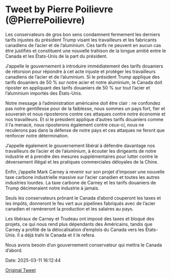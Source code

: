 # Tweet by Pierre Poilievre (@PierrePoilievre)

Les conservateurs de gros bon sens condamnent fermement les derniers tarifs injustes du président Trump visant les travailleurs et les fabricants canadiens de l’acier et de l’aluminium. Ces tarifs ne peuvent en aucun cas être justifiés et constituent une nouvelle trahison de la longue amitié entre le Canada et les États-Unis de la part du président.

J’appelle le gouvernement à introduire immédiatement des tarifs douaniers de rétorsion pour répondre à cet acte injuste et protéger les travailleurs canadiens de l’acier et de l’aluminium. Si le président Trump applique des tarifs douaniers de 50 % sur notre acier et notre aluminium, le Canada doit riposter en appliquant des tarifs douaniers de 50 % sur tout l’acier et l’aluminium importés des États-Unis.

Notre message à l’administration américaine doit être clair : ne confondez pas notre gentillesse pour de la faiblesse, nous sommes un pays fort, fier et souverain et nous riposterons contre ces attaques contre notre économie et nos travailleurs. Et si le président applique d’autres tarifs douaniers comme il l’a menacé, nous riposterons également contre ceux-ci, nous ne reculerons pas dans la défense de notre pays et ces attaques ne feront que renforcer notre détermination.

J’appelle également le gouvernement libéral à défendre davantage nos travailleurs de l’acier et de l’aluminium, à écouter les dirigeants de notre industrie et à prendre des mesures supplémentaires pour lutter contre le déversement illégal et les pratiques commerciales déloyales de la Chine.

Enfin, j’appelle Mark Carney à revenir sur son projet d’imposer une nouvelle taxe carbone industrielle massive sur l’acier canadien et toutes les autres industries lourdes. La taxe carbone de Carney et les tarifs douaniers de Trump décimeraient notre industrie à jamais.

Seuls les conservateurs prônant le Canada d’abord couperont les taxes et les impôts, donneront le feu vert aux pipelines fabriqués avec de l’acier canadien et ramèneront la production et les salaires au pays.

Les libéraux de Carney et Trudeau ont imposé des taxes et bloqué des projets, ce qui nous rend plus dépendants des Américains, tandis que Carney a profité de la délocalisation d’emplois du Canada vers les États-Unis. Il a déjà trahi le Canada et il le refera.

Nous avons besoin d’un gouvernement conservateur qui mettra le Canada d’abord.

Date: 2025-03-11 16:12:44

[Original Tweet](https://x.com/PierrePoilievre/status/1899493702004883493)

